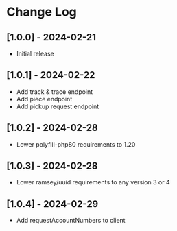 # Change Log

## [1.0.0] - 2024-02-21

 - Initial release


## [1.0.1] - 2024-02-22

 - Add track & trace endpoint
 - Add piece endpoint
 - Add pickup request endpoint


## [1.0.2] - 2024-02-28

 - Lower polyfill-php80 requirements to 1.20


## [1.0.3] - 2024-02-28

 - Lower ramsey/uuid requirements to any version 3 or 4


## [1.0.4] - 2024-02-29

 - Add requestAccountNumbers to client
